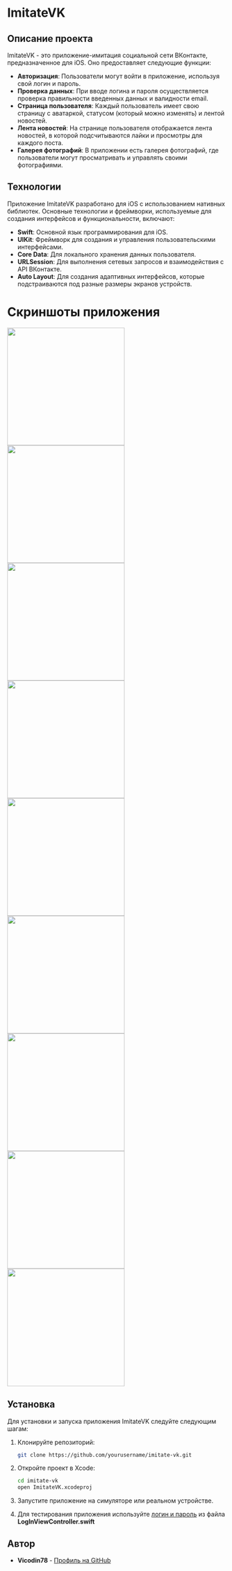 # ImitateVK

## Описание проекта

ImitateVK - это приложение-имитация социальной сети ВКонтакте, предназначенное для iOS. Оно предоставляет следующие функции:

- **Авторизация**: Пользователи могут войти в приложение, используя свой логин и пароль.
- **Проверка данных**: При вводе логина и пароля осуществляется проверка правильности введенных данных и валидности email.
- **Страница пользователя**: Каждый пользователь имеет свою страницу с аватаркой, статусом (который можно изменять) и лентой новостей.
- **Лента новостей**: На странице пользователя отображается лента новостей, в которой подсчитываются лайки и просмотры для каждого поста.
- **Галерея фотографий**: В приложении есть галерея фотографий, где пользователи могут просматривать и управлять своими фотографиями.

## Технологии

Приложение ImitateVK разработано для iOS с использованием нативных библиотек. Основные технологии и фреймворки, используемые для создания интерфейсов и функциональности, включают:

- **Swift**: Основной язык программирования для iOS.
- **UIKit**: Фреймворк для создания и управления пользовательскими интерфейсами.
- **Core Data**: Для локального хранения данных пользователя.
- **URLSession**: Для выполнения сетевых запросов и взаимодействия с API ВКонтакте.
- **Auto Layout**: Для создания адаптивных интерфейсов, которые подстраиваются под разные размеры экранов устройств.

# Скриншоты приложения 

<img src="https://github.com/Vicodin78/ios-graduation-project/blob/main/Netology_IB_Instruments'/Assets.xcassets/Screenshots/1.imageset/1.png" width="270"> <img src="https://github.com/Vicodin78/ios-graduation-project/blob/main/Netology_IB_Instruments'/Assets.xcassets/Screenshots/2.imageset/2.png" width="270"> <img src="https://github.com/Vicodin78/ios-graduation-project/blob/main/Netology_IB_Instruments'/Assets.xcassets/Screenshots/3.imageset/3.png" width="270">
<img src="https://github.com/Vicodin78/ios-graduation-project/blob/main/Netology_IB_Instruments'/Assets.xcassets/Screenshots/4.imageset/4.png" width="270"> <img src="https://github.com/Vicodin78/ios-graduation-project/blob/main/Netology_IB_Instruments'/Assets.xcassets/Screenshots/5.imageset/5.png" width="270"> <img src="https://github.com/Vicodin78/ios-graduation-project/blob/main/Netology_IB_Instruments'/Assets.xcassets/Screenshots/6.imageset/6.png" width="270">
<img src="https://github.com/Vicodin78/ios-graduation-project/blob/main/Netology_IB_Instruments'/Assets.xcassets/Screenshots/7.imageset/7.png" width="270"> <img src="https://github.com/Vicodin78/ios-graduation-project/blob/main/Netology_IB_Instruments'/Assets.xcassets/Screenshots/8.imageset/8.png" width="270"> <img src="https://github.com/Vicodin78/ios-graduation-project/blob/main/Netology_IB_Instruments'/Assets.xcassets/Screenshots/9.imageset/9.png" width="270">

## Установка

Для установки и запуска приложения ImitateVK следуйте следующим шагам:

1. Клонируйте репозиторий:
    ```bash
    git clone https://github.com/yourusername/imitate-vk.git
    ```
2. Откройте проект в Xcode:
    ```bash
    cd imitate-vk
    open ImitateVK.xcodeproj
    ```
3. Запустите приложение на симуляторе или реальном устройстве.
   
5. Для тестирования приложения используйте [логин и пароль](https://github.com/Vicodin78/ios-graduation-project/blob/main/Netology_IB_Instruments'/Profile/LogInViewController.swift) из файла **LogInViewController.swift**

## Автор

* **Vicodin78** - [Профиль на GitHub](https://github.com/Vicodin78)

